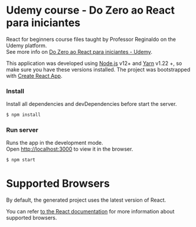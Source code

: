 # Udemy course - Do Zero ao React para iniciantes

React for beginners course files taught by Professor Reginaldo on the Udemy platform.<br>
See more info on [Do Zero ao React para iniciantes - Udemy](https://www.udemy.com/course/xumes-react-criando-site-para-empresa).

This application was developed using [Node.js](https://nodejs.org/) v12+ and [Yarn](https://yarnpkg.com/) v1.22 +, so make sure you have these versions installed.
The project was bootstrapped with [Create React App](https://github.com/facebookincubator/create-react-app).

### Install

Install all dependencies and devDependencies before start the server.

```sh
$ npm install
```

### Run server

Runs the app in the development mode.<br>
Open [http://localhost:3000](http://localhost:3000) to view it in the browser.

```sh
$ npm start
```

# Supported Browsers

By default, the generated project uses the latest version of React.

You can refer [to the React documentation](https://reactjs.org/docs/react-dom.html#browser-support) for more information about supported browsers.


